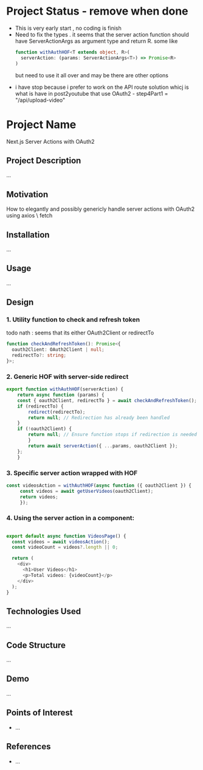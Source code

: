 <h1>Project Status - remove when done</h1>
<ul>
<li>This is very early start , no coding is finish</li>
<li>Need to fix the types . it seems that the server action function should have
ServerActionArgs<T> as argument type and return R. some like

```ts
function withAuthHOF<T extends object, R>(
  serverAction: (params: ServerActionArgs<T>) => Promise<R>
) 
```

but need to use it all over and may be there are other options
</li>
<li>i have stop because i prefer to work on the API route solution whicj is what is have in post2youtube that use OAuth2 - step4Part1 = "/api/upload-video" </li>
</ul>

<h1>Project Name</h1>
<p>Next.js Server Actions with OAuth2 </p>

<h2>Project Description</h2>
<p>...</p>

<h2>Motivation</h2>
<p>How to elegantly and possibly genericly handle server actions with OAuth2 using axios \ fetch</p>

<h2>Installation</h2>
<p>...</p>

<h2>Usage</h2>
<p>...</p>

<h2>Design</h2>

<h3>1. Utility function to check and refresh token</h3>
todo nath : seems that its either OAuth2Client or redirectTo

```ts
function checkAndRefreshToken(): Promise<{
  oauth2Client: OAuth2Client | null;
  redirectTo?: string;
}>;
```

<h3>2. Generic HOF with server-side redirect</h3>

```ts
export function withAuthHOF(serverAction) {
    return async function (params) {
    const { oauth2Client, redirectTo } = await checkAndRefreshToken();
    if (redirectTo) {
        redirect(redirectTo);
        return null; // Redirection has already been handled
    }
    if (!oauth2Client) {
        return null; // Ensure function stops if redirection is needed 
        } 
        return await serverAction({ ...params, oauth2Client }); 
    }; 
    }
```

<h3>3. Specific server action wrapped with HOF</h3>

```ts
const videosAction = withAuthHOF(async function ({ oauth2Client }) {
     const videos = await getUserVideos(oauth2Client); 
     return videos; 
     }); 

```

<h3>4. Using the server action in a component:</h3>

```ts

export default async function VideosPage() {
  const videos = await videosAction();
  const videoCount = videos?.length || 0;

  return (
    <div>
      <h1>User Videos</h1>
      <p>Total videos: {videoCount}</p>
    </div>
  );
}
```

<h2>Technologies Used</h2>
<p>...</p>

<h2>Code Structure</h2>
<p>...</p>

<h2>Demo</h2>
<p>...</p>

<h2>Points of Interest</h2>
<ul>
    <li>...</li>
   
</ul>

<h2>References</h2>
<ul>
    <li>...</li>
   
</ul>
